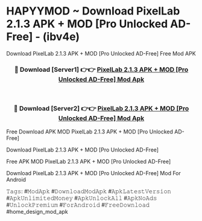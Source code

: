 # HAPYYMOD ~ Download PixelLab 2.1.3 APK + MOD [Pro Unlocked AD-Free] - (ibv4e)
Download PixelLab 2.1.3 APK + MOD [Pro Unlocked AD-Free] Free Mod APK

<div align="center">
<h3>🔴 Download [Server1] 👉👉 <a href="https://apk-comot.site?title=PixelLab_2.1.3_APK_+_MOD_[Pro_Unlocked_AD-Free]">PixelLab 2.1.3 APK + MOD [Pro Unlocked AD-Free] Mod Apk</a></h3><br>

<h3>🔴 Download [Server2] 👉👉 <a href="https://apk-comot.site?title=PixelLab_2.1.3_APK_+_MOD_[Pro_Unlocked_AD-Free]">PixelLab 2.1.3 APK + MOD [Pro Unlocked AD-Free] Mod Apk</a></h3>
</div>


Free Download APK MOD PixelLab 2.1.3 APK + MOD [Pro Unlocked AD-Free]

Download PixelLab 2.1.3 APK + MOD [Pro Unlocked AD-Free] 

Free APK MOD PixelLab 2.1.3 APK + MOD [Pro Unlocked AD-Free] 

Download PixelLab 2.1.3 APK + MOD [Pro Unlocked AD-Free] Mod For Android

𝚃𝚊𝚐𝚜: #𝙼𝚘𝚍𝙰𝚙𝚔 #𝙳𝚘𝚠𝚗𝚕𝚘𝚊𝚍𝙼𝚘𝚍𝙰𝚙𝚔 #𝙰𝚙𝚔𝙻𝚊𝚝𝚎𝚜𝚝𝚅𝚎𝚛𝚜𝚒𝚘𝚗 #𝙰𝚙𝚔𝚄𝚗𝚕𝚒𝚖𝚒𝚝𝚎𝚍𝙼𝚘𝚗𝚎𝚢 #𝙰𝚙𝚔𝚄𝚗𝚕𝚘𝚌𝚔𝙰𝚕𝚕 #𝙰𝚙𝚔𝙽𝚘𝙰𝚍𝚜 #𝚄𝚗𝚕𝚘𝚌𝚔𝙿𝚛𝚎𝚖𝚒𝚞𝚖 #𝙵𝚘𝚛𝙰𝚗𝚍𝚛𝚘𝚒𝚍 #𝙵𝚛𝚎𝚎𝙳𝚘𝚠𝚗𝚕𝚘𝚊𝚍 #home_design_mod_apk